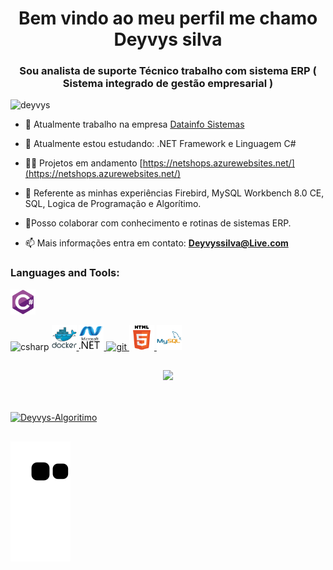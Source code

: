 
<h1 align="center">Bem vindo ao meu perfil me chamo Deyvys silva </h1>
<h3 align="center">Sou analista de suporte Técnico trabalho com sistema ERP ( Sistema integrado de gestão empresarial )</h3>

<p align="left"> <img src="https://komarev.com/ghpvc/?username=deyvys&label=Profile%20views&color=0e75b6&style=flat" alt="deyvys" /> </p>

- 🔭 Atualmente trabalho na empresa [Datainfo Sistemas](https://datainfo.com.br/)

- 🌱 Atualmente estou estudando: .NET Framework e Linguagem C#

- 👨‍💻 Projetos em andamento [https://netshops.azurewebsites.net/](https://netshops.azurewebsites.net/)

- 📄 Referente as minhas experiências Firebird, MySQL Workbench 8.0 CE, SQL, Logica de Programação e Algorítimo.
 
- 🤝Posso colaborar com conhecimento e rotinas de sistemas ERP.

- 📫 Mais informações entra em contato: **Deyvyssilva@Live.com**

<h3 align="left">Languages and Tools:</h3>
<p align="left"> <a href="https://www.w3schools.com/cs/" target="_blank" rel="noreferrer"> <img src="https://raw.githubusercontent.com/devicons/devicon/master/icons/csharp/csharp-original.svg" alt="csharp" width="40" height="40"/> </a>
<p align="left"> <a href="https://www.w3schools.com/cs/" target="_blank" rel="noreferrer"> <imgsrc="https://cdn.jsdelivr.net/gh/devicons/devicon/icons/thealgorithms/thealgorithms-original-wordmark.svg" alt="csharp" width="40" height="40"/> </a>
<img src="https://cdn.jsdelivr.net/gh/devicons/devicon/icons/visualstudio/visualstudio-plain.svg" alt="csharp" width="40" height="40"/> </a>
<a href="https://www.docker.com/" target="_blank" rel="noreferrer"> <img src="https://raw.githubusercontent.com/devicons/devicon/master/icons/docker/docker-original-wordmark.svg" alt="docker" width="40" height="40"/> </a> <a href="https://dotnet.microsoft.com/" target="_blank" rel="noreferrer"> <img src="https://raw.githubusercontent.com/devicons/devicon/master/icons/dot-net/dot-net-original-wordmark.svg" alt="dotnet" width="40" height="40"/> </a> <a href="https://git-scm.com/" target="_blank" rel="noreferrer"> <img src="https://www.vectorlogo.zone/logos/git-scm/git-scm-icon.svg" alt="git" width="40" height="40"/> </a> <a href="https://www.w3.org/html/" target="_blank" rel="noreferrer"> <img src="https://raw.githubusercontent.com/devicons/devicon/master/icons/html5/html5-original-wordmark.svg" alt="html5" width="40" height="40"/> </a> <a href="https://www.mysql.com/" target="_blank" rel="noreferrer"> <img src="https://raw.githubusercontent.com/devicons/devicon/master/icons/mysql/mysql-original-wordmark.svg" alt="mysql" width="40" height="40"/> </a>  </p>


##

<div align="center">
  <a href="https://github.com/deyvys">
  <img height="180em" src="https://github-readme-stats.vercel.app/api?username=deyvys&show_icons=true&theme=highcontrast&include_all_commits=true&count_private=true"/>
  
  
    
</div>
    
##
  
<div style="display: inline_block"><br>
 
  
  <img align="center" alt="Deyvys-Algoritimo" height="30" width="40" src="https://cdn.jsdelivr.net/gh/devicons/devicon/icons/thealgorithms/thealgorithms-original-wordmark.svg">

</div>
  
   
  ##
 
  
  ##   
  ![Snake animation](https://github.com/rafaballerini/rafaballerini/blob/output/github-contribution-grid-snake.svg)
 
</div>
  
  

